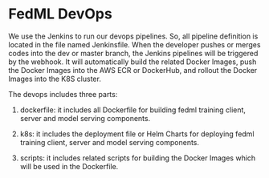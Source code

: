 # FedML DevOps

We use the Jenkins to run our devops pipelines. So, all pipeline definition is located in the file named Jenkinsfile. 
When the developer pushes or merges codes into the dev or master branch, the Jenkins pipelines will be triggered by the webhook.
It will automatically build the related Docker Images, push the Docker Images into the AWS ECR or DockerHub, and rollout the Docker Images into the K8S cluster. 

The devops includes three parts:
1. dockerfile: 
it includes all Dockerfile for building fedml training client, server and model serving components.

2. k8s: 
it includes the deployment file or Helm Charts for deploying fedml training client, server and model serving components.

4. scripts:
it includes related scripts for building the Docker Images which will be used in the Dockerfile.
